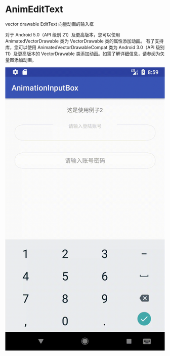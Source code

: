# AnimEditText
vector drawable EditText 向量动画的输入框


对于 Android 5.0（API 级别 21）及更高版本，您可以使用 AnimatedVectorDrawable 类为 VectorDrawable 类的属性添加动画。
有了支持库，您可以使用 AnimatedVectorDrawableCompat 类为 Android 3.0（API 级别 11）及更高版本的 VectorDrawable 类添加动画。如需了解详细信息，请参阅为矢量图添加动画。


![Alt text](/demoshow.gif "Optional title")